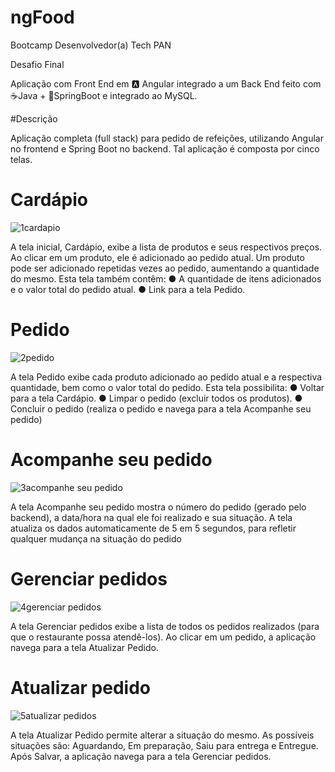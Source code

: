 # ngFood

Bootcamp Desenvolvedor(a) Tech PAN 

Desafio Final

Aplicação com
Front End em 🅰️ Angular integrado a um Back End feito com ☕Java +
🍃SpringBoot e integrado ao MySQL.

#Descrição

Aplicação completa (full stack) para pedido de refeições, utilizando Angular
no frontend e Spring Boot no backend. Tal aplicação é composta por cinco telas.

# Cardápio
![1cardapio](https://user-images.githubusercontent.com/78768376/143937666-b04f7ca6-ee4f-481b-aa86-28b7c5441ab1.png)
  
A tela inicial, Cardápio, exibe a lista de produtos e seus
respectivos preços. Ao clicar em um produto, ele é adicionado ao pedido atual. Um produto pode ser 
adicionado repetidas vezes ao pedido, aumentando a
quantidade do mesmo. Esta tela também contêm:
● A quantidade de itens adicionados e o
valor total do pedido atual.
● Link para a tela Pedido.
  
# Pedido
![2pedido](https://user-images.githubusercontent.com/78768376/143937667-96e51d05-d3dd-4bad-ae8a-3c8b069a4cf0.png)
  
A tela Pedido exibe cada produto adicionado ao pedido atual e a respectiva quantidade, bem como o valor total do pedido.
Esta tela possibilita:
●	Voltar para a tela Cardápio.
●	Limpar o pedido (excluir todos os produtos).
●	Concluir o pedido (realiza o pedido e navega para a tela Acompanhe seu pedido)
  
# Acompanhe seu pedido
![3acompanhe seu pedido](https://user-images.githubusercontent.com/78768376/143937668-0929b4d6-da2a-402d-b2b6-485862962a6a.png)
  
A tela Acompanhe seu pedido mostra o número do pedido (gerado pelo backend), a data/hora na qual ele foi realizado e sua situação.
A tela atualiza os dados automaticamente de 5 em 5 segundos, para refletir qualquer mudança na situação do pedido
  
# Gerenciar pedidos
![4gerenciar pedidos](https://user-images.githubusercontent.com/78768376/143937669-d177eb94-82ed-4f13-a9e9-0e583e4cd529.png)
  
A tela Gerenciar pedidos exibe a lista de todos os pedidos realizados (para que o restaurante possa atendê-los).
Ao clicar em um pedido, a aplicação navega para a tela Atualizar Pedido.
  
# Atualizar pedido
![5atualizar pedidos](https://user-images.githubusercontent.com/78768376/143937671-afbea7f0-050c-4261-82c6-88e0451f8542.png)
  
A tela Atualizar Pedido permite alterar a situação do mesmo. As possíveis situações são: Aguardando, Em preparação, Saiu para entrega e Entregue.
Após Salvar, a aplicação navega para a tela Gerenciar pedidos.
  
